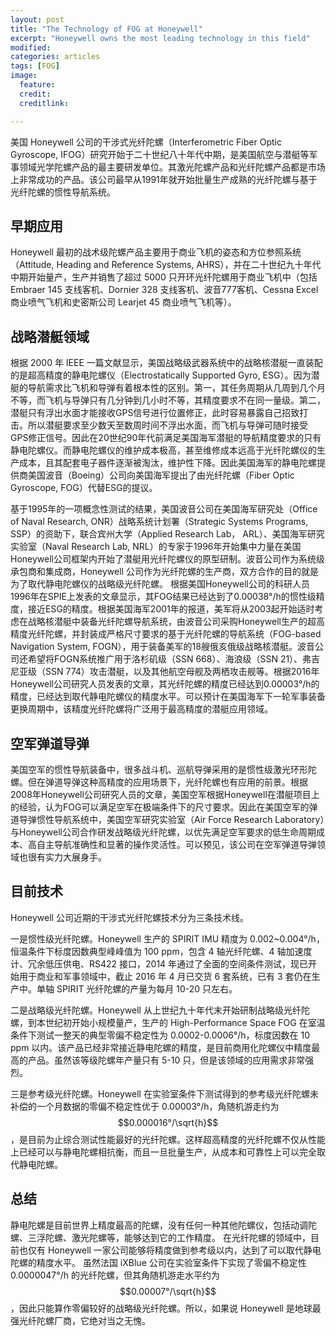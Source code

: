 ```yaml
---
layout: post
title: "The Technology of FOG at Honeywell"
excerpt: "Honeywell owns the most leading technology in this field"
modified: 
categories: articles
tags: [FOG]
image:
  feature: 
  credit: 
  creditlink:

---
```



美国 Honeywell 公司的干涉式光纤陀螺（Interferometric Fiber Optic Gyroscope, IFOG）研究开始于二十世纪八十年代中期，是美国航空与潜艇等军事领域光学陀螺产品的最主要研发单位。其激光陀螺产品和光纤陀螺产品都是市场上非常成功的产品。该公司最早从1991年就开始批量生产成熟的光纤陀螺与基于光纤陀螺的惯性导航系统。

## 早期应用

Honeywell 最初的战术级陀螺产品主要用于商业飞机的姿态和方位参照系统（Attitude, Heading and Reference Systems, AHRS），并在二十世纪九十年代中期开始量产，生产并销售了超过 5000 只开环光纤陀螺用于商业飞机中（包括 Embraer 145 支线客机、Dornier 328 支线客机、波音777客机、Cessna Excel 商业喷气飞机和史密斯公司 Learjet 45 商业喷气飞机等）。

## 战略潜艇领域

根据 2000 年 IEEE 一篇文献显示，美国战略级武器系统中的战略核潜艇一直装配的是超高精度的静电陀螺仪（Electrostatically Supported Gyro, ESG）。因为潜艇的导航需求比飞机和导弹有着根本性的区别。第一，其任务周期从几周到几个月不等，而飞机与导弹只有几分钟到几小时不等，其精度要求不在同一量级。第二，潜艇只有浮出水面才能接收GPS信号进行位置修正，此时容易暴露自己招致打击。所以潜艇要求至少数天至数周时间不浮出水面，而飞机与导弹可随时接受GPS修正信号。因此在20世纪90年代前满足美国海军潜艇的导航精度要求的只有静电陀螺仪。而静电陀螺仪的维护成本极高，甚至维修成本远高于光纤陀螺仪的生产成本，且其配套电子器件逐渐被淘汰，维护性下降。因此美国海军的静电陀螺提供商美国波音（Boeing）公司向美国海军提出了由光纤陀螺（Fiber Optic Gyroscope, FOG）代替ESG的提议。

基于1995年的一项概念性测试的结果，美国波音公司在美国海军研究处（Office of Naval Research, ONR）战略系统计划署（Strategic Systems Programs, SSP）的资助下，联合宾州大学（Applied Research Lab， ARL）、美国海军研究实验室（Naval Research Lab, NRL）的专家于1996年开始集中力量在美国Honeywell公司框架内开始了潜艇用光纤陀螺仪的原型研制。波音公司作为系统级承包商和集成商，Honeywell 公司作为光纤陀螺的生产商，双方合作的目的就是为了取代静电陀螺仪的战略级光纤陀螺。
根据美国Honeywell公司的科研人员1996年在SPIE上发表的文章显示，其FOG结果已经达到了0.00038°/h的惯性级精度，接近ESG的精度。根据美国海军2001年的报道，美军将从2003起开始适时考虑在战略核潜艇中装备光纤陀螺导航系统，由波音公司采购Honeywell生产的超高精度光纤陀螺，并封装成严格尺寸要求的基于光纤陀螺的导航系统（FOG-based Navigation System, FOGN），用于装备美军的18艘俄亥俄级战略核潜艇。波音公司还希望将FOGN系统推广用于洛杉矶级（SSN 668）、海浪级（SSN 21）、弗吉尼亚级（SSN 774）攻击潜艇，以及其他航空母舰及两栖攻击舰等。根据2016年Honeywell公司研究人员发表的文章，其光纤陀螺的精度已经达到0.00003°/h的精度，已经达到取代静电陀螺仪的精度水平。可以预计在美国海军下一轮军事装备更换周期中，该精度光纤陀螺将广泛用于最高精度的潜艇应用领域。

## 空军弹道导弹

美国空军的惯性导航装备中，很多战斗机、巡航导弹采用的是惯性级激光环形陀螺。但在弹道导弹这种高精度的应用场景下，光纤陀螺也有应用的前景。根据2008年Honeywell公司研究人员的文章，美国空军根据Honeywell在潜艇项目上的经验，认为FOG可以满足空军在极端条件下的尺寸要求。因此在美国空军的弹道导弹惯性导航系统中，美国空军研究实验室（Air Force Research Laboratory）与Honeywell公司合作研发战略级光纤陀螺，以优先满足空军要求的低生命周期成本、高自主导航准确性和显著的操作灵活性。可以预见，该公司在空军弹道导弹领域也很有实力大展身手。

## 目前技术

Honeywell 公司近期的干涉式光纤陀螺技术分为三条技术线。

一是惯性级光纤陀螺。Honeywell 生产的 SPIRIT IMU 精度为 0.002~0.004°/h，恒温条件下标度因数典型峰峰值为 100 ppm，包含 4 轴光纤陀螺、4 轴加速度计、冗余低压供电、RS422 接口，2014 年通过了全面的空间条件测试，现已开始用于商业和军事领域中，截止 2016 年 4 月已交货 6 套系统，已有 3 套仍在生产中。单轴 SPIRIT 光纤陀螺的产量为每月 10-20 只左右。

二是战略级光纤陀螺。Honeywell 从上世纪九十年代末开始研制战略级光纤陀螺，到本世纪初开始小规模量产，生产的 High-Performance Space FOG 在室温条件下测试一整天的典型零偏不稳定性为 0.0002-0.0006°/h，标度因数在 10 ppm 以内。该产品已经非常接近静电陀螺的精度，是目前商用化陀螺仪中精度最高的产品。虽然该等级陀螺年产量只有 5-10 只，但是该领域的应用需求非常强烈。

三是参考级光纤陀螺。Honeywell 在实验室条件下测试得到的参考级光纤陀螺未补偿的一个月数据的零偏不稳定性优于 0.00003°/h，角随机游走约为 $$0.000016°/\sqrt{h}$$，是目前为止综合测试性能最好的光纤陀螺。这样超高精度的光纤陀螺不仅从性能上已经可以与静电陀螺相抗衡，而且一旦批量生产，从成本和可靠性上可以完全取代静电陀螺。

## 总结

静电陀螺是目前世界上精度最高的陀螺，没有任何一种其他陀螺仪，包括动调陀螺、三浮陀螺、激光陀螺等，能够达到它的工作精度。
在光纤陀螺的领域中，目前也仅有 Honeywell 一家公司能够将精度做到参考级以内，达到了可以取代静电陀螺的精度水平。
虽然法国 iXBlue 公司在实验室条件下实现了零偏不稳定性 0.0000047°/h 的光纤陀螺，但其角随机游走水平约为 $$0.00007°/\sqrt{h}$$，因此只能算作零偏较好的战略级光纤陀螺。所以，如果说 Honeywell 是地球最强光纤陀螺厂商，它绝对当之无愧。


